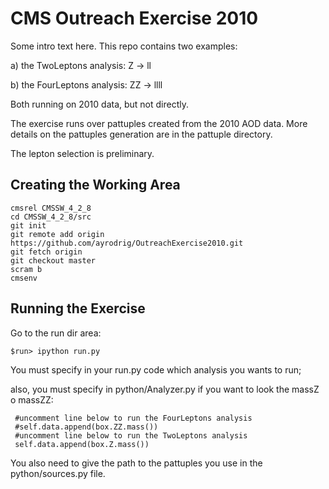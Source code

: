 # CMS Outreach Exercise 2010

Some intro text here. This repo contains two examples:

a) the TwoLeptons analysis: Z ->  ll

b) the FourLeptons analysis: ZZ -> llll

Both running on 2010 data, but not directly.

The exercise runs over pattuples created from the 2010 AOD data. 
More details on the pattuples generation are in the pattuple directory.

The lepton selection is preliminary.

## Creating the Working Area

```
cmsrel CMSSW_4_2_8
cd CMSSW_4_2_8/src
git init
git remote add origin https://github.com/ayrodrig/OutreachExercise2010.git 
git fetch origin
git checkout master
scram b 
cmsenv
```

## Running the Exercise


Go to the run dir area:

```
$run> ipython run.py
```

You must specify in your run.py code which analysis you wants to run; 

also, you must specify in python/Analyzer.py if you want to look the massZ o massZZ:

```
 #uncomment line below to run the FourLeptons analysis
 #self.data.append(box.ZZ.mass())
 #uncomment line below to run the TwoLeptons analysis
 self.data.append(box.Z.mass())
```

You also need to give the path to the pattuples you use in the python/sources.py file.
 



